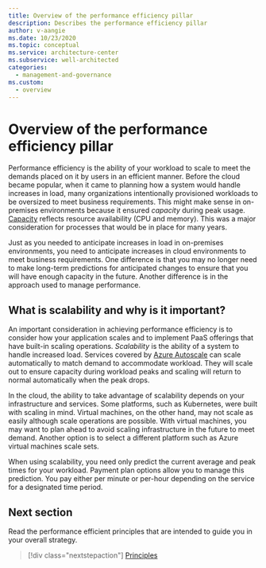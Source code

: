 ```yaml
---
title: Overview of the performance efficiency pillar
description: Describes the performance efficiency pillar
author: v-aangie
ms.date: 10/23/2020
ms.topic: conceptual
ms.service: architecture-center
ms.subservice: well-architected
categories:
  - management-and-governance   
ms.custom:
  - overview
---
```


# Overview of the performance efficiency pillar

Performance efficiency is the ability of your workload to scale to meet the demands placed on it by users in an efficient manner. Before the cloud became popular, when it came to planning how a system would handle increases in load, many organizations intentionally provisioned workloads to be oversized to meet business requirements. This might make sense in on-premises environments because it ensured *capacity* during peak usage. [Capacity](/azure/api-management/api-management-capacity#what-is-capacity) reflects resource availability (CPU and memory). This was a major consideration for processes that would be in place for many years.

Just as you needed to anticipate increases in load in on-premises environments, you need to anticipate increases in cloud environments to meet business requirements. One difference is that you may no longer need to make long-term predictions for anticipated changes to ensure that you will have enough capacity in the future. Another difference is in the approach used to manage performance.

## What is scalability and why is it important?

An important consideration in achieving performance efficiency is to consider how your application scales and to implement PaaS offerings that have built-in scaling operations. *Scalability* is the ability of a system to handle increased load. Services covered by [Azure Autoscale](/azure/azure-monitor/platform/autoscale-overview)<!--replace LINK with new Autoscaling--> can scale automatically to match demand to accommodate workload. They will scale out to ensure capacity during workload peaks and scaling will return to normal automatically when the peak drops.

In the cloud, the ability to take advantage of scalability depends on your infrastructure and services. Some platforms, such as Kubernetes, were built with scaling in mind. Virtual machines, on the other hand, may not scale as easily although scale operations are possible. With virtual machines, you may want to plan ahead to avoid scaling infrastructure in the future to meet demand. Another option is to select a different platform such as Azure virtual machines scale sets.

When using scalability, you need only predict the current average and peak times for your workload. Payment plan options allow you to manage this prediction. You pay either per minute or per-hour depending on the service for a designated time period.

## Next section

Read the performance efficient principles that are intended to guide you in your overall strategy.

> [!div class="nextstepaction"] 
> [Principles](principles.md)
